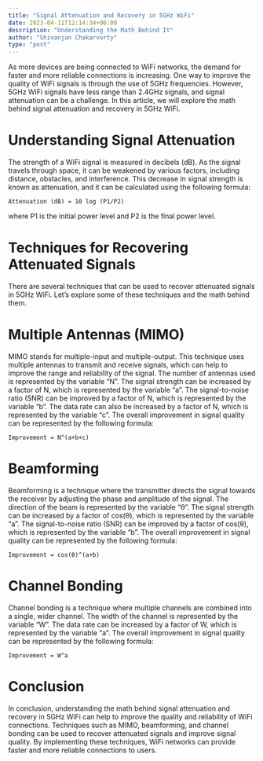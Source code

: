 ```yaml
---
title: "Signal Attenuation and Recovery in 5GHz WiFi"
date: 2023-04-11T12:14:34+06:00
description: "Understanding the Math Behind It"
author: "Shivanjan Chakarvorty"
type: "post"
---
```


As more devices are being connected to WiFi networks, the demand for faster and more reliable connections is increasing. One way to improve the quality of WiFi signals is through the use of 5GHz frequencies. However, 5GHz WiFi signals have less range than 2.4GHz signals, and signal attenuation can be a challenge. In this article, we will explore the math behind signal attenuation and recovery in 5GHz WiFi.

# Understanding Signal Attenuation
The strength of a WiFi signal is measured in decibels (dB). As the signal travels through space, it can be weakened by various factors, including distance, obstacles, and interference. This decrease in signal strength is known as attenuation, and it can be calculated using the following formula:

```Attenuation (dB) = 10 log (P1/P2)```

where P1 is the initial power level and P2 is the final power level.

# Techniques for Recovering Attenuated Signals
There are several techniques that can be used to recover attenuated signals in 5GHz WiFi. Let’s explore some of these techniques and the math behind them.

# Multiple Antennas (MIMO)
MIMO stands for multiple-input and multiple-output. This technique uses multiple antennas to transmit and receive signals, which can help to improve the range and reliability of the signal. The number of antennas used is represented by the variable “N”. The signal strength can be increased by a factor of N, which is represented by the variable “a”. The signal-to-noise ratio (SNR) can be improved by a factor of N, which is represented by the variable “b”. The data rate can also be increased by a factor of N, which is represented by the variable “c”. The overall improvement in signal quality can be represented by the following formula:

```Improvement = N^(a+b+c)```

# Beamforming
Beamforming is a technique where the transmitter directs the signal towards the receiver by adjusting the phase and amplitude of the signal. The direction of the beam is represented by the variable “θ”. The signal strength can be increased by a factor of cos(θ), which is represented by the variable “a”. The signal-to-noise ratio (SNR) can be improved by a factor of cos(θ), which is represented by the variable “b”. The overall improvement in signal quality can be represented by the following formula:

```Improvement = cos(θ)^(a+b)```

# Channel Bonding
Channel bonding is a technique where multiple channels are combined into a single, wider channel. The width of the channel is represented by the variable “W”. The data rate can be increased by a factor of W, which is represented by the variable “a”. The overall improvement in signal quality can be represented by the following formula:

```Improvement = W^a```

# Conclusion
In conclusion, understanding the math behind signal attenuation and recovery in 5GHz WiFi can help to improve the quality and reliability of WiFi connections. Techniques such as MIMO, beamforming, and channel bonding can be used to recover attenuated signals and improve signal quality. By implementing these techniques, WiFi networks can provide faster and more reliable connections to users.